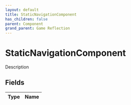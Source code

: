 ```yaml
---
layout: default
title: StaticNavigationComponent
has_children: false
parent: Component
grand_parent: Game Reflection
---
```

# StaticNavigationComponent
Description 

## Fields

| Type | Name |
|:-------------|:--------------|

